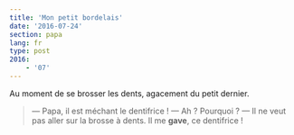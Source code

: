 ```yaml
---
title: 'Mon petit bordelais'
date: '2016-07-24'
section: papa
lang: fr
type: post
2016:
    - '07'
---
```


Au moment de se brosser les dents, agacement du petit dernier.

<!-- more -->

> — Papa, il est méchant le dentifrice !
> — Ah ? Pourquoi ?
> — Il ne veut pas aller sur la brosse à dents. Il me **gave**, ce dentifrice !
